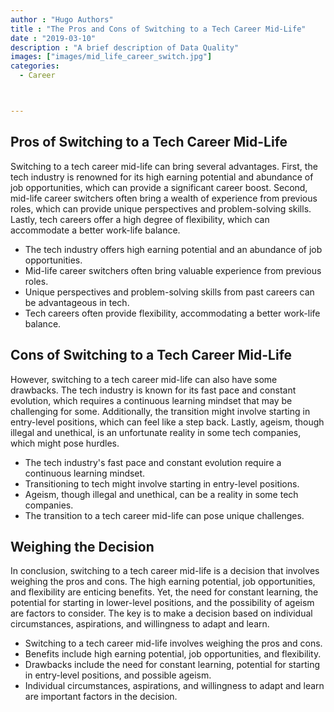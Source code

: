 ```yaml
---
author : "Hugo Authors"
title : "The Pros and Cons of Switching to a Tech Career Mid-Life"
date : "2019-03-10"
description : "A brief description of Data Quality"
images: ["images/mid_life_career_switch.jpg"]
categories: 
  - Career



---
```


## Pros of Switching to a Tech Career Mid-Life

Switching to a tech career mid-life can bring several advantages. First, the tech industry is renowned for its high earning potential and abundance of job opportunities, which can provide a significant career boost. Second, mid-life career switchers often bring a wealth of experience from previous roles, which can provide unique perspectives and problem-solving skills. Lastly, tech careers offer a high degree of flexibility, which can accommodate a better work-life balance.

- The tech industry offers high earning potential and an abundance of job opportunities.
- Mid-life career switchers often bring valuable experience from previous roles.
- Unique perspectives and problem-solving skills from past careers can be advantageous in tech.
- Tech careers often provide flexibility, accommodating a better work-life balance.

## Cons of Switching to a Tech Career Mid-Life

However, switching to a tech career mid-life can also have some drawbacks. The tech industry is known for its fast pace and constant evolution, which requires a continuous learning mindset that may be challenging for some. Additionally, the transition might involve starting in entry-level positions, which can feel like a step back. Lastly, ageism, though illegal and unethical, is an unfortunate reality in some tech companies, which might pose hurdles.

- The tech industry's fast pace and constant evolution require a continuous learning mindset.
- Transitioning to tech might involve starting in entry-level positions.
- Ageism, though illegal and unethical, can be a reality in some tech companies.
- The transition to a tech career mid-life can pose unique challenges.

## Weighing the Decision

In conclusion, switching to a tech career mid-life is a decision that involves weighing the pros and cons. The high earning potential, job opportunities, and flexibility are enticing benefits. Yet, the need for constant learning, the potential for starting in lower-level positions, and the possibility of ageism are factors to consider. The key is to make a decision based on individual circumstances, aspirations, and willingness to adapt and learn.

- Switching to a tech career mid-life involves weighing the pros and cons.
- Benefits include high earning potential, job opportunities, and flexibility.
- Drawbacks include the need for constant learning, potential for starting in entry-level positions, and possible ageism.
- Individual circumstances, aspirations, and willingness to adapt and learn are important factors in the decision.




